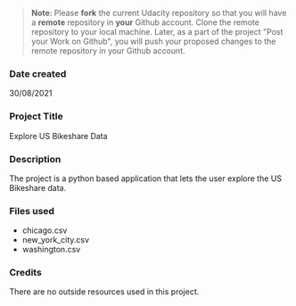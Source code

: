 >**Note**: Please **fork** the current Udacity repository so that you will have a **remote** repository in **your** Github account. Clone the remote repository to your local machine. Later, as a part of the project "Post your Work on Github", you will push your proposed changes to the remote repository in your Github account.

### Date created
30/08/2021

### Project Title
Explore US Bikeshare Data

### Description
The project is a python based application that lets the user explore the US Bikeshare data.

### Files used
* chicago.csv
* new_york_city.csv
* washington.csv

### Credits
There are no outside resources used in this project.
